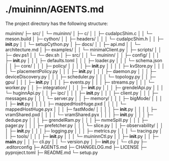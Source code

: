 # ./muininn/AGENTS.md

The project directory has the following structure:

muininn/
├─ src/
│  └─ muininn/
│     ├─ c/
│     │  ├─ cudaIpcShim.c
│     │  └─ meson.build
│     ├─ cython/
│     │  ├─ headers/
│     │  │  └─ cudaIpcShim.h
│     │  ├─ __init__.py
│     │  └─ setupCython.py
│     ├─ docs/
│     │  ├─ api.md
│     │  └─ architecture.md
│     ├─ examples/
│     │  └─ minimalClient.py
│     ├─ scripts/
│     │  ├─ dev.ps1
│     │  └─ dev.sh
│     ├─ src/
│     │  └─ muininn/
│     │     ├─ config/
│     │     │  ├─ __init__.py
│     │     │  ├─ defaults.toml
│     │     │  ├─ loader.py
│     │     │  └─ schema.json
│     │     ├─ core/
│     │     │  ├─ policy/
│     │     │  │  ├─ __init__.py
│     │     │  │  ├─ kvStore.py
│     │     │  │  └─ placementPolicy.py
│     │     │  ├─ __init__.py
│     │     │  ├─ daemon.py
│     │     │  ├─ deviceDiscovery.py
│     │     │  ├─ scheduler.py
│     │     │  └─ topology.py
│     │     ├─ gpu/
│     │     │  ├─ __init__.py
│     │     │  ├─ events.py
│     │     │  ├─ streams.py
│     │     │  └─ worker.py
│     │     ├─ integration/
│     │     │  ├─ __init__.py
│     │     │  ├─ grendelApi.py
│     │     │  └─ huginnApi.py
│     │     ├─ ipc/
│     │     │  ├─ __init__.py
│     │     │  ├─ client.py
│     │     │  ├─ messages.py
│     │     │  └─ server.py
│     │     ├─ memory/
│     │     │  ├─ bigMode/
│     │     │  │  ├─ __init__.py
│     │     │  │  ├─ mappedHostHuge.pxd
│     │     │  │  └─ mappedHostHuge.pyx
│     │     │  ├─ fastMode/
│     │     │  │  ├─ __init__.py
│     │     │  │  ├─ vramShared.pxd
│     │     │  │  └─ vramShared.pyx
│     │     │  ├─ __init__.py
│     │     │  ├─ dedupe.py
│     │     │  ├─ grendelRam.py
│     │     │  ├─ nvmeSpill.py
│     │     │  ├─ pager.py
│     │     │  ├─ prefetcher.py
│     │     │  └─ slice.py
│     │     ├─ observability/
│     │     │  ├─ __init__.py
│     │     │  ├─ logging.py
│     │     │  ├─ metrics.py
│     │     │  └─ tracing.py
│     │     ├─ tools/
│     │     │  ├─ __init__.py
│     │     │  └─ muininnCtl.py
│     │     ├─ __init__.py
│     │     ├─ __main__.py
│     │     ├─ cli.py
│     │     └─ version.py
│     ├─ __init__.py
│     └─ cli.py
├─ .editorconfig
├─ AGENTS.md
├─ CHANGELOG.md
├─ LICENSE
├─ pyproject.toml
├─ README.md
└─ setup.py